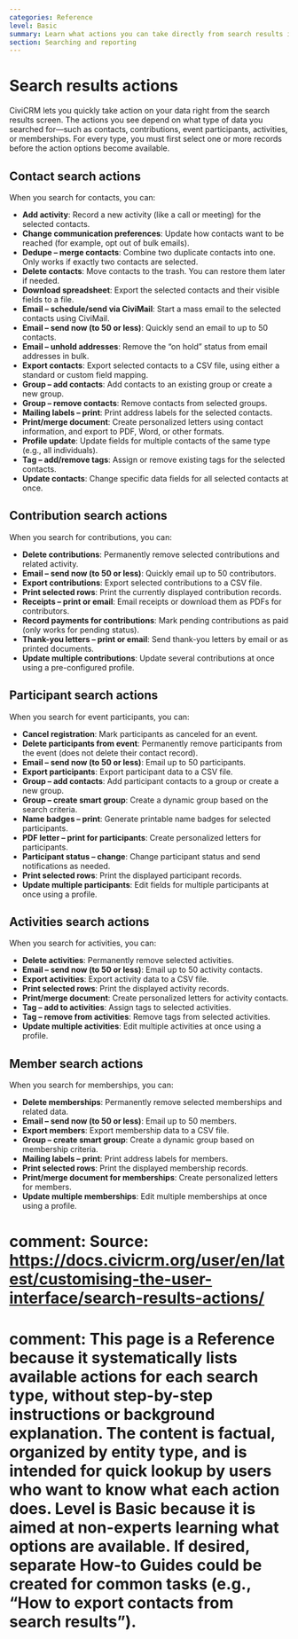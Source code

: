 ```yaml
---
categories: Reference
level: Basic
summary: Learn what actions you can take directly from search results in CiviCRM, and what each option does for contacts, contributions, participants, activities, and memberships.
section: Searching and reporting
---
```


# Search results actions

CiviCRM lets you quickly take action on your data right from the search results screen. The actions you see depend on what type of data you searched for—such as contacts, contributions, event participants, activities, or memberships. For every type, you must first select one or more records before the action options become available.

## Contact search actions

When you search for contacts, you can:

- **Add activity**: Record a new activity (like a call or meeting) for the selected contacts.
- **Change communication preferences**: Update how contacts want to be reached (for example, opt out of bulk emails).
- **Dedupe – merge contacts**: Combine two duplicate contacts into one. Only works if exactly two contacts are selected.
- **Delete contacts**: Move contacts to the trash. You can restore them later if needed.
- **Download spreadsheet**: Export the selected contacts and their visible fields to a file.
- **Email – schedule/send via CiviMail**: Start a mass email to the selected contacts using CiviMail.
- **Email – send now (to 50 or less)**: Quickly send an email to up to 50 contacts.
- **Email – unhold addresses**: Remove the “on hold” status from email addresses in bulk.
- **Export contacts**: Export selected contacts to a CSV file, using either a standard or custom field mapping.
- **Group – add contacts**: Add contacts to an existing group or create a new group.
- **Group – remove contacts**: Remove contacts from selected groups.
- **Mailing labels – print**: Print address labels for the selected contacts.
- **Print/merge document**: Create personalized letters using contact information, and export to PDF, Word, or other formats.
- **Profile update**: Update fields for multiple contacts of the same type (e.g., all individuals).
- **Tag – add/remove tags**: Assign or remove existing tags for the selected contacts.
- **Update contacts**: Change specific data fields for all selected contacts at once.

## Contribution search actions

When you search for contributions, you can:

- **Delete contributions**: Permanently remove selected contributions and related activity.
- **Email – send now (to 50 or less)**: Quickly email up to 50 contributors.
- **Export contributions**: Export selected contributions to a CSV file.
- **Print selected rows**: Print the currently displayed contribution records.
- **Receipts – print or email**: Email receipts or download them as PDFs for contributors.
- **Record payments for contributions**: Mark pending contributions as paid (only works for pending status).
- **Thank-you letters – print or email**: Send thank-you letters by email or as printed documents.
- **Update multiple contributions**: Update several contributions at once using a pre-configured profile.

## Participant search actions

When you search for event participants, you can:

- **Cancel registration**: Mark participants as canceled for an event.
- **Delete participants from event**: Permanently remove participants from the event (does not delete their contact record).
- **Email – send now (to 50 or less)**: Email up to 50 participants.
- **Export participants**: Export participant data to a CSV file.
- **Group – add contacts**: Add participant contacts to a group or create a new group.
- **Group – create smart group**: Create a dynamic group based on the search criteria.
- **Name badges – print**: Generate printable name badges for selected participants.
- **PDF letter – print for participants**: Create personalized letters for participants.
- **Participant status – change**: Change participant status and send notifications as needed.
- **Print selected rows**: Print the displayed participant records.
- **Update multiple participants**: Edit fields for multiple participants at once using a profile.

## Activities search actions

When you search for activities, you can:

- **Delete activities**: Permanently remove selected activities.
- **Email – send now (to 50 or less)**: Email up to 50 activity contacts.
- **Export activities**: Export activity data to a CSV file.
- **Print selected rows**: Print the displayed activity records.
- **Print/merge document**: Create personalized letters for activity contacts.
- **Tag – add to activities**: Assign tags to selected activities.
- **Tag – remove from activities**: Remove tags from selected activities.
- **Update multiple activities**: Edit multiple activities at once using a profile.

## Member search actions

When you search for memberships, you can:

- **Delete memberships**: Permanently remove selected memberships and related data.
- **Email – send now (to 50 or less)**: Email up to 50 members.
- **Export members**: Export membership data to a CSV file.
- **Group – create smart group**: Create a dynamic group based on membership criteria.
- **Mailing labels – print**: Print address labels for members.
- **Print selected rows**: Print the displayed membership records.
- **Print/merge document for memberships**: Create personalized letters for members.
- **Update multiple memberships**: Edit multiple memberships at once using a profile.

# comment: Source: https://docs.civicrm.org/user/en/latest/customising-the-user-interface/search-results-actions/
# comment: This page is a Reference because it systematically lists available actions for each search type, without step-by-step instructions or background explanation. The content is factual, organized by entity type, and is intended for quick lookup by users who want to know what each action does. Level is Basic because it is aimed at non-experts learning what options are available. If desired, separate How-to Guides could be created for common tasks (e.g., “How to export contacts from search results”).
